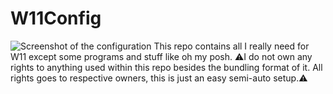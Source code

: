 # W11Config
![Screenshot of the configuration](https://i.imgur.com/6voUwkN.png)
This repo contains all I really need for W11 except some programs and stuff like oh my posh.
⚠️I do not own any rights to anything used within this repo besides the bundling format of it. All rights goes to respective owners, this is just an easy semi-auto setup.⚠️
